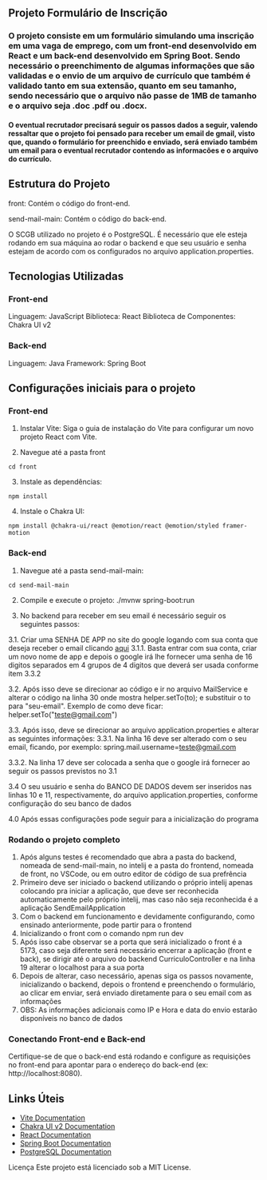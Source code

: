 ## Projeto Formulário de Inscrição
### O projeto consiste em um formulário simulando uma inscrição em uma vaga de emprego, com um front-end desenvolvido em React e um back-end desenvolvido em Spring Boot. Sendo necessário o preenchimento de algumas informações que são validadas e o envio de um arquivo de currículo que também é validado tanto em sua extensão, quanto em seu tamanho, sendo necessário que o arquivo não passe de 1MB de tamanho e o arquivo seja .doc .pdf ou .docx.
#### O eventual recrutador precisará seguir os passos dados a seguir, valendo ressaltar que o projeto foi pensado para receber um email de gmail, visto que, quando o formulário for preenchido e enviado, será enviado também um email para o eventual recrutador contendo as informacões e o arquivo do currículo.

## Estrutura do Projeto
  front: Contém o código do front-end.

  send-mail-main: Contém o código do back-end.

  O SCGB utilizado no projeto é o PostgreSQL. É necessário que ele esteja rodando em sua máquina ao rodar o backend e que seu usuário e senha estejam de acordo com os configurados no arquivo application.properties.

## Tecnologias Utilizadas
### Front-end
  Linguagem: JavaScript
  Biblioteca: React
  Biblioteca de Componentes: Chakra UI v2
### Back-end
  Linguagem: Java
  Framework: Spring Boot

## Configurações iniciais para o projeto
### Front-end
  1. Instalar Vite: Siga o guia de instalação do Vite para configurar um novo projeto React com Vite.

  2. Navegue até a pasta front
  ```
  cd front
  ```

  3. Instale as dependências:
  ```
  npm install
  ```

  4. Instale o Chakra UI:
  ```
  npm install @chakra-ui/react @emotion/react @emotion/styled framer-motion
  ```

### Back-end
  1. Navegue até a pasta send-mail-main:
  ```
  cd send-mail-main
  ```
  2. Compile e execute o projeto:
  ./mvnw spring-boot:run

  3. No backend para receber em seu email é necessário seguir os seguintes passos:

  3.1. Criar uma SENHA DE APP no site do google logando com sua conta que deseja receber o email clicando [aqui](https://myaccount.google.com/apppasswords)
    3.1.1. Basta entrar com sua conta, criar um novo nome de app e depois o google irá lhe fornecer uma senha de 16 digitos separados em 4 grupos de 4 digitos que deverá ser usada conforme item 3.3.2

  3.2. Após isso deve se direcionar ao código e ir no arquivo MailService e alterar o código na linha 30 onde mostra helper.setTo(to); e substituir o to para "seu-email". Exemplo de como deve ficar: helper.setTo("teste@gmail.com")

  3.3. Após isso, deve se direcionar ao arquivo application.properties e alterar as seguintes informações:
  3.3.1. Na linha 16 deve ser alterado com o seu email, ficando, por exemplo: spring.mail.username=teste@gmail.com

  3.3.2. Na linha 17 deve ser colocada a senha que o google irá fornecer ao seguir os passos previstos no 3.1

  3.4 O seu usuário e senha do BANCO DE DADOS devem ser inseridos nas linhas 10 e 11, respectivamente, do arquivo application.properties, conforme configuração do seu banco de dados

  4.0 Após essas configurações pode seguir para a inicialização do programa

### Rodando o projeto completo
  1. Após alguns testes é recomendado que abra a pasta do backend, nomeada de send-mail-main, no intelij e a pasta do frontend, nomeada de front, no VSCode, ou em outro editor de código de sua prefrência
  2. Primeiro deve ser iniciado o backend utilizando o próprio intelij apenas colocando pra iniciar a aplicação, que deve ser reconhecida automaticamente pelo próprio intelij, mas caso não seja reconhecida é a aplicação SendEmailApplication
  3. Com o backend em funcionamento e devidamente configurando, como ensinado anteriormente, pode partir para o frontend
  4. Inicializando o front com o comando npm run dev
  5. Após isso cabe observar se a porta que será inicializado o front é a 5173, caso seja diferente será necessário encerrar a aplicação (front e back), se dirigir até o arquivo do backend CurriculoController e na linha 19 alterar o localhost para a sua porta
  6. Depois de alterar, caso necessário, apenas siga os passos novamente, inicializando o backend, depois o frontend e preenchendo o formulário, ao clicar em enviar, será enviado diretamente para o seu email com as informações
  7. OBS: As informações adicionais como IP e Hora e data do envio estarão disponíveis no banco de dados

### Conectando Front-end e Back-end
Certifique-se de que o back-end está rodando e configure as requisições no front-end para apontar para o endereço do back-end (ex: http://localhost:8080).

## Links Úteis

- [Vite Documentation](https://vitejs.dev/guide/)
- [Chakra UI v2 Documentation](https://v2.chakra-ui.com/docs/components/modal/usage)
- [React Documentation](https://reactjs.org/docs/getting-started.html)
- [Spring Boot Documentation](https://spring.io/projects/spring-boot)
- [PostgreSQL Documentation](https://www.postgresql.org/docs/)
  
Licença Este projeto está licenciado sob a MIT License.
